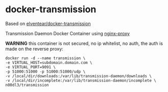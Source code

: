 docker-transmission
===================
Based on [elventear/docker-transmission](https://github.com/elventear/docker-transmission)

Transmission Daemon Docker Container using [nginx-proxy](https://github.com/jwilder/nginx-proxy)

**WARNING** this container is not secured, no ip whitelist, no auth, the auth is made on the reverse proxy:

```
docker run -d --name transmission \
-e VIRTUAL_HOST=subdomain.domain.com \
-e VIRTUAL_PORT=9091 \
-p 51000:51000 -p 51000:51000/udp \
-v /local/dir/downloads:/var/lib/transmission-daemon/downloads \
-v /local/dir/incomplete:/var/lib/transmission-daemon/incomplete \
n00dl3/transmission
```
